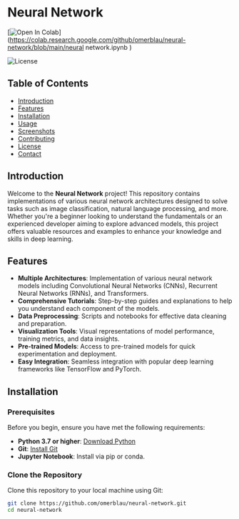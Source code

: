 # Neural Network

[![Open In Colab](https://colab.research.google.com/assets/colab-badge.svg)](https://colab.research.google.com/github/omerblau/neural-network/blob/main/neural network.ipynb
)

![License](https://img.shields.io/github/license/omerblau/neural-network)

## Table of Contents
- [Introduction](#introduction)
- [Features](#features)
- [Installation](#installation)
- [Usage](#usage)
- [Screenshots](#screenshots)
- [Contributing](#contributing)
- [License](#license)
- [Contact](#contact)

## Introduction

Welcome to the **Neural Network** project! This repository contains implementations of various neural network architectures designed to solve tasks such as image classification, natural language processing, and more. Whether you're a beginner looking to understand the fundamentals or an experienced developer aiming to explore advanced models, this project offers valuable resources and examples to enhance your knowledge and skills in deep learning.

## Features

- **Multiple Architectures**: Implementation of various neural network models including Convolutional Neural Networks (CNNs), Recurrent Neural Networks (RNNs), and Transformers.
- **Comprehensive Tutorials**: Step-by-step guides and explanations to help you understand each component of the models.
- **Data Preprocessing**: Scripts and notebooks for effective data cleaning and preparation.
- **Visualization Tools**: Visual representations of model performance, training metrics, and data insights.
- **Pre-trained Models**: Access to pre-trained models for quick experimentation and deployment.
- **Easy Integration**: Seamless integration with popular deep learning frameworks like TensorFlow and PyTorch.

## Installation

### Prerequisites

Before you begin, ensure you have met the following requirements:

- **Python 3.7 or higher**: [Download Python](https://www.python.org/downloads/)
- **Git**: [Install Git](https://git-scm.com/downloads)
- **Jupyter Notebook**: Install via pip or conda.

### Clone the Repository

Clone this repository to your local machine using Git:

```bash
git clone https://github.com/omerblau/neural-network.git
cd neural-network